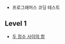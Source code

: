 * 프로그래머스 코딩 테스트

## Level 1
- [두 정수 사이의 합](https://programmers.co.kr/learn/courses/30/lessons/12912)